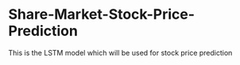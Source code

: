 # Share-Market-Stock-Price-Prediction
This is the LSTM model which will be used for stock price prediction 
